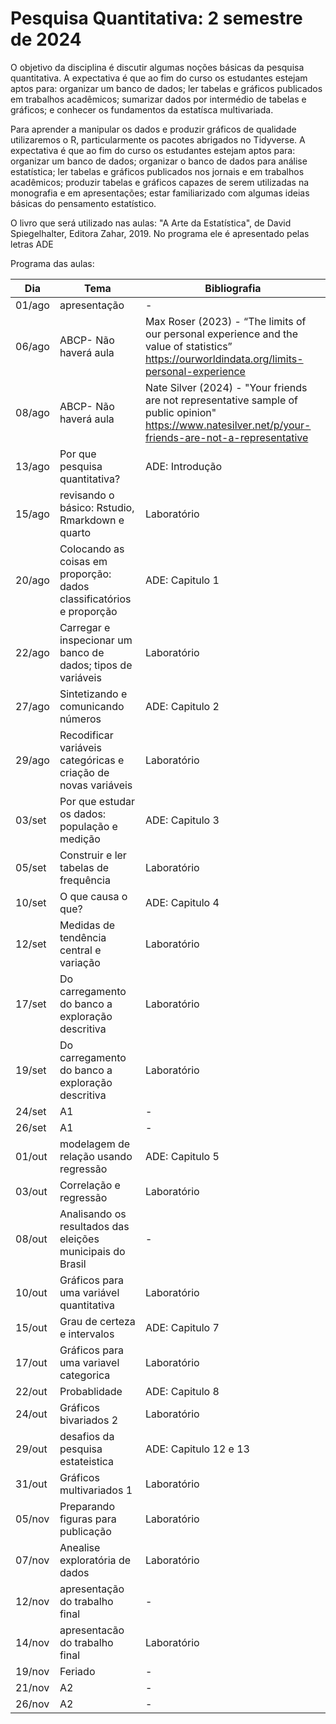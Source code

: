 # Pesquisa Quantitativa: 2 semestre de 2024


O objetivo da disciplina é discutir algumas noções básicas da pesquisa quantitativa. A expectativa é que ao fim do curso os estudantes estejam aptos para: organizar um banco de dados; ler tabelas e gráficos publicados em trabalhos acadêmicos; sumarizar dados por intermédio de tabelas e gráficos; e conhecer os fundamentos da estatísca multivariada. 

 Para aprender a manipular os dados e produzir gráficos de qualidade utilizaremos o R, particularmente os pacotes abrigados no Tidyverse. A expectativa é que ao fim do curso os estudantes estejam aptos para: organizar um banco de dados; organizar o banco de dados para análise estatística; ler tabelas e gráficos publicados nos jornais e em trabalhos acadêmicos; produzir tabelas e  gráficos capazes de serem utilizadas na monografia e em apresentações; estar familiarizado com algumas ideias básicas do pensamento estatístico.

O livro que será utilizado nas aulas:  "A Arte da Estatística", de David Spiegelhalter, Editora Zahar, 2019. No programa ele é apresentado pelas letras ADE 


Programa das aulas: 

| Dia    	| Tema                                                                 	| Bibliografia                                                                                                                                           	|
|--------	|----------------------------------------------------------------------	|--------------------------------------------------------------------------------------------------------------------------------------------------------	|
| 01/ago 	| apresentação                                                         	| -                                                                                                                                                      	|
| 06/ago 	| ABCP- Não haverá aula                                                	|  Max Roser (2023) - “The limits of our personal experience and the value of statistics”  https://ourworldindata.org/limits-personal-experience         	|
| 08/ago 	| ABCP- Não haverá aula                                                	| Nate Silver (2024) - "Your friends are not representative sample of public opinion" https://www.natesilver.net/p/your-friends-are-not-a-representative 	|
| 13/ago 	| Por que pesquisa quantitativa?                                       	| ADE: Introdução                                                                                                                                        	|
| 15/ago 	| revisando o básico: Rstudio, Rmarkdown e quarto                      	| Laboratório                                                                                                                                            	|
| 20/ago 	| Colocando as coisas em proporção: dados classificatórios e proporção 	| ADE: Capitulo 1                                                                                                                                        	|
| 22/ago 	| Carregar e inspecionar um banco de dados; tipos de variáveis         	| Laboratório                                                                                                                                            	|
| 27/ago 	| Sintetizando  e comunicando números                                  	| ADE: Capitulo 2                                                                                                                                        	|
| 29/ago 	| Recodificar variáveis categóricas e criação de novas variáveis       	| Laboratório                                                                                                                                            	|
| 03/set 	| Por que estudar os dados: população e medição                        	| ADE: Capitulo 3                                                                                                                                        	|
| 05/set 	| Construir e ler tabelas de frequência                                	| Laboratório                                                                                                                                            	|
| 10/set 	| O que causa o que?                                                   	| ADE: Capitulo 4                                                                                                                                        	|
| 12/set 	| Medidas de tendência central e variação                              	| Laboratório                                                                                                                                            	|
| 17/set 	| Do carregamento do banco a exploração descritiva                     	| Laboratório                                                                                                                                            	|
| 19/set 	| Do carregamento do banco a exploração descritiva                     	| Laboratório                                                                                                                                            	|
| 24/set 	| A1                                                                   	|  -                                                                                                                                                     	|
| 26/set 	| A1                                                                   	|  -                                                                                                                                                     	|
| 01/out 	| modelagem de relação usando regressão                                	| ADE: Capitulo 5                                                                                                                                        	|
| 03/out 	| Correlação e regressão                                               	| Laboratório                                                                                                                                            	|
| 08/out 	|  Analisando os resultados das eleições municipais do Brasil          	|  -                                                                                                                                                     	|
| 10/out 	| Gráficos para uma variável quantitativa                              	| Laboratório                                                                                                                                            	|
| 15/out 	| Grau de certeza e intervalos                                         	| ADE: Capitulo 7                                                                                                                                        	|
| 17/out 	| Gráficos para uma variavel categorica                                	| Laboratório                                                                                                                                            	|
| 22/out 	| Probablidade                                                         	| ADE: Capitulo 8                                                                                                                                        	|
| 24/out 	| Gráficos bivariados 2                                                	| Laboratório                                                                                                                                            	|
| 29/out 	| desafios da pesquisa estateistica                                    	| ADE: Capitulo 12 e 13                                                                                                                                  	|
| 31/out 	| Gráficos multivariados 1                                             	| Laboratório                                                                                                                                            	|
| 05/nov 	| Preparando figuras para publicação                                   	| Laboratório                                                                                                                                            	|
| 07/nov 	| Anealise exploratória de dados                                       	| Laboratório                                                                                                                                            	|
| 12/nov 	| apresentação do trabalho final                                       	| -                                                                                                                                                      	|
| 14/nov 	| apresentacão do trabalho final                                       	| Laboratório                                                                                                                                            	|
| 19/nov 	| Feriado                                                              	|  -                                                                                                                                                     	|
| 21/nov 	| A2                                                                   	|  -                                                                                                                                                     	|
| 26/nov 	| A2                                                                   	|  -                                                                                                                                                     	|



